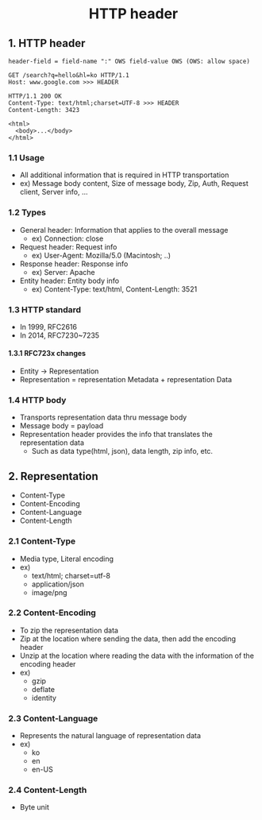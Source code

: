 <!-- HEADER -->
<div align="center">
  <h1 align="center">HTTP header</h1>
</div>

## 1. HTTP header
```shell
header-field = field-name ":" OWS field-value OWS (OWS: allow space)

GET /search?q=hello&hl=ko HTTP/1.1
Host: www.google.com >>> HEADER

HTTP/1.1 200 OK
Content-Type: text/html;charset=UTF-8 >>> HEADER
Content-Length: 3423

<html>
  <body>...</body>
</html>
```

### 1.1 Usage
* All additional information that is required in HTTP transportation
* ex) Message body content, Size of message body, Zip, Auth, Request client, Server info, ...

### 1.2 Types
* General header: Information that applies to the overall message
  * ex) Connection: close
* Request header: Request info
  * ex) User-Agent: Mozilla/5.0 (Macintosh; ..)
* Response header: Response info
  * ex) Server: Apache
* Entity header: Entity body info
  * ex) Content-Type: text/html, Content-Length: 3521

### 1.3 HTTP standard
* In 1999, RFC2616
* In 2014, RFC7230~7235

#### 1.3.1 RFC723x changes
* Entity -> Representation
* Representation = representation Metadata + representation Data

### 1.4 HTTP body
* Transports representation data thru message body
* Message body = payload
* Representation header provides the info that translates the representation data
  * Such as data type(html, json), data length, zip info, etc.

## 2. Representation
* Content-Type
* Content-Encoding
* Content-Language
* Content-Length

### 2.1 Content-Type
* Media type, Literal encoding
* ex)
  * text/html; charset=utf-8
  * application/json
  * image/png

### 2.2 Content-Encoding
* To zip the representation data
* Zip at the location where sending the data, then add the encoding header
* Unzip at the location where reading the data with the information of the encoding header
* ex)
  * gzip
  * deflate
  * identity

### 2.3 Content-Language
* Represents the natural language of representation data
* ex)
  * ko
  * en
  * en-US

### 2.4 Content-Length
* Byte unit
